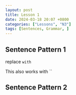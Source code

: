 ```yaml
---
layout: post
title: Lesson 1
date: 2024-03-18 20:07 +0800
categories: ["Lessons", "N3"]
tags: [Sentences, Grammar, ]
---
```


## Sentence Pattern 1 
replace `` with ``

This also works with ``

## Sentence Pattern 2


